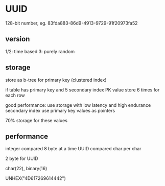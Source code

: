 # UUID
128-bit number, eg. 83fda883-86d9-4913-9729-91f20973fa52

## version
1/2: time based
3: purely random

## storage
store as b-tree for primary key (clustered index)

if table has primary key and 5 secondary index
PK value store 6 times for each row

good performance: use storage with low latency and high endurance
secondary index use primary key values as pointers

70% storage for these values

## performance
integer compared 8 byte at a time
UUID compared char per char


2 byte for UUID


char(22), binary(16)

UNHEX("4D617269614442")









